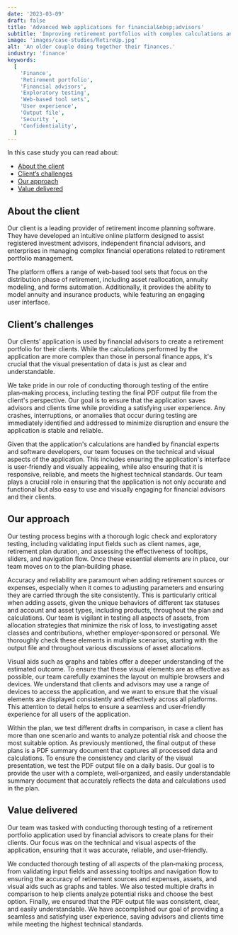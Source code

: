 ```yaml
---
date: '2023-03-09'
draft: false
title: 'Advanced Web applications for financial&nbsp;advisors'
subtitle: 'Improving retirement portfolios with complex calculations and user&#8209;friendly interfaces'
image: 'images/case-studies/RetireUp.jpg'
alt: 'An older couple doing together their finances.'
industry: 'finance'
keywords:
  [
    'Finance',
    'Retirement portfolio',
    'Financial advisors',
    'Exploratory testing',
    'Web-based tool sets',
    'User experience',
    'Output file',
    'Security ',
    'Confidentiality',
  ]
---
```


In this case study you can read about:

* [About the client](#about-the-client)
* [Client’s challenges](#clients-challenges)
* [Our approach](#our-approach)
* [Value delivered](#value-delivered)

## About the client

Our client is a leading provider of retirement income planning software. They have developed an intuitive online platform designed to assist registered investment advisors, independent financial advisors, and enterprises in managing complex financial operations related to retirement portfolio management.

The platform offers a range of web&#8209;based tool sets that focus on the distribution phase of retirement, including asset reallocation, annuity modeling, and forms automation. Additionally, it provides the ability to model annuity and insurance products, while featuring an engaging user&nbsp;interface.

## Client’s challenges

Our clients’ application is used by financial advisors to create a retirement portfolio for their clients. While the calculations performed by the application are more complex than those in personal finance apps, it's crucial that the visual presentation of data is just as clear and understandable.

We take pride in our role of conducting thorough testing of the entire plan&#8209;making process, including testing the final PDF output file from the client's perspective. Our goal is to ensure that the application saves advisors and clients time while providing a satisfying user experience. Any crashes, interruptions, or anomalies that occur during testing are immediately identified and addressed to minimize disruption and ensure the application is stable and&nbsp;reliable.

Given that the application's calculations are handled by financial experts and software developers, our team focuses on the technical and visual aspects of the application. This includes ensuring the application's interface is user&#8209;friendly and visually appealing, while also ensuring that it is responsive, reliable, and meets the highest technical standards. Our team plays a crucial role in ensuring that the application is not only accurate and functional but also easy to use and visually engaging for financial advisors and their&nbsp;clients.

## Our approach

Our testing process begins with a thorough logic check and exploratory testing, including validating input fields such as client names, age, retirement plan duration, and assessing the effectiveness of tooltips, sliders, and navigation flow. Once these essential elements are in place, our team moves on to the plan&#8209;building&nbsp;phase.

Accuracy and reliability are paramount when adding retirement sources or expenses, especially when it comes to adjusting parameters and ensuring they are carried through the site consistently. This is particularly critical when adding assets, given the unique behaviors of different tax statuses and account and asset types, including products, throughout the plan and calculations. Our team is vigilant in testing all aspects of assets, from allocation strategies that minimize the risk of loss, to investigating asset classes and contributions, whether employer&#8209;sponsored or personal. We thoroughly check these elements in multiple scenarios, starting with the output file and throughout various discussions of asset&nbsp;allocations.

Visual aids such as graphs and tables offer a deeper understanding of the estimated outcome. To ensure that these visual elements are as effective as possible, our team carefully examines the layout on multiple browsers and devices. We understand that clients and advisors may use a range of devices to access the application, and we want to ensure that the visual elements are displayed consistently and effectively across all platforms. This attention to detail helps to ensure a seamless and user&#8209;friendly experience for all users of the&nbsp;application.

Within the plan, we test different drafts in comparison, in case a client has more than one scenario and wants to analyze potential risk and choose the most suitable option. As previously mentioned, the final output of these plans is a PDF summary document that captures all processed data and calculations. To ensure the consistency and clarity of the visual presentation, we test the PDF output file on a daily basis. Our goal is to provide the user with a complete, well&#8209;organized, and easily understandable summary document that accurately reflects the data and calculations used in&nbsp;the plan.

## Value delivered

Our team was tasked with conducting thorough testing of a retirement portfolio application used by financial advisors to create plans for their clients. Our focus was on the technical and visual aspects of the application, ensuring that it was accurate, reliable, and user&#8209;friendly.

We conducted thorough testing of all aspects of the plan&#8209;making process, from validating input fields and assessing tooltips and navigation flow to ensuring the accuracy of retirement sources and expenses, assets, and visual aids such as graphs and tables. We also tested multiple drafts in comparison to help clients analyze potential risks and choose the best option. Finally, we ensured that the PDF output file was consistent, clear, and easily understandable. We have accomplished our goal of providing a seamless and satisfying user experience, saving advisors and clients time while meeting the highest technical&nbsp;standards.
